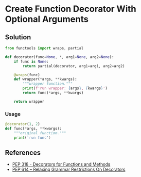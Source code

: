 # Create Function Decorator With Optional Arguments

## Solution

```python
from functools import wraps, partial

def decorator(func=None, *, arg1=None, arg2=None):
    if func is None:
        return partial(decorator, arg1=arg1, arg2=arg2)

    @wraps(func)
    def wrapper(*args, **kwargs):
        """wrapper function."""
        print(f'run wrapper: {args}, {kwargs}')
        return func(*args, **kwargs)

    return wrapper
```

### Usage

```python
@decorator(1, 2)
def func(*args, **kwargs):
    """original function."""
    print('run func')
```

## References

- [PEP 318 - Decorators for Functions and Methods](https://peps.python.org/pep-0318/)
- [PEP 614 – Relaxing Grammar Restrictions On Decorators](https://peps.python.org/pep-0614/)
